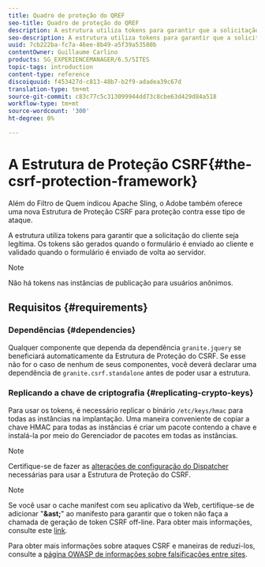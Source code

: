 ```yaml
---
title: Quadro de proteção do QREF
seo-title: Quadro de proteção do QREF
description: A estrutura utiliza tokens para garantir que a solicitação do cliente seja legítima
seo-description: A estrutura utiliza tokens para garantir que a solicitação do cliente seja legítima
uuid: 7cb222ba-fc7a-46ee-8b49-a5f39a53580b
contentOwner: Guillaume Carlino
products: SG_EXPERIENCEMANAGER/6.5/SITES
topic-tags: introduction
content-type: reference
discoiquuid: f453427d-c813-48b7-b2f9-adadea39c67d
translation-type: tm+mt
source-git-commit: c83c77c5c313099944dd73c8cbe63d429d84a518
workflow-type: tm+mt
source-wordcount: '300'
ht-degree: 0%

---
```



# A Estrutura de Proteção CSRF{#the-csrf-protection-framework}

Além do Filtro de Quem indicou Apache Sling, o Adobe também oferece uma nova Estrutura de Proteção CSRF para proteção contra esse tipo de ataque.

A estrutura utiliza tokens para garantir que a solicitação do cliente seja legítima. Os tokens são gerados quando o formulário é enviado ao cliente e validado quando o formulário é enviado de volta ao servidor.

>[!NOTE]
>
>Não há tokens nas instâncias de publicação para usuários anônimos.

## Requisitos {#requirements}

### Dependências {#dependencies}

Qualquer componente que dependa da dependência `granite.jquery` se beneficiará automaticamente da Estrutura de Proteção do CSRF. Se esse não for o caso de nenhum de seus componentes, você deverá declarar uma dependência de `granite.csrf.standalone` antes de poder usar a estrutura.

### Replicando a chave de criptografia {#replicating-crypto-keys}

Para usar os tokens, é necessário replicar o binário `/etc/keys/hmac` para todas as instâncias na implantação. Uma maneira conveniente de copiar a chave HMAC para todas as instâncias é criar um pacote contendo a chave e instalá-la por meio do Gerenciador de pacotes em todas as instâncias.

>[!NOTE]
>
>Certifique-se de fazer as [alterações de configuração do Dispatcher](https://helpx.adobe.com/experience-manager/dispatcher/user-guide.html) necessárias para usar a Estrutura de Proteção do CSRF.

>[!NOTE]
>
>Se você usar o cache manifest com seu aplicativo da Web, certifique-se de adicionar &quot;**&amp;ast;**&quot; ao manifesto para garantir que o token não faça a chamada de geração de token CSRF off-line. Para obter mais informações, consulte este [link](https://www.w3.org/TR/offline-webapps/).
>
>Para obter mais informações sobre ataques CSRF e maneiras de reduzi-los, consulte a [página OWASP de informações sobre falsificações entre sites](https://owasp.org/www-community/attacks/csrf).
